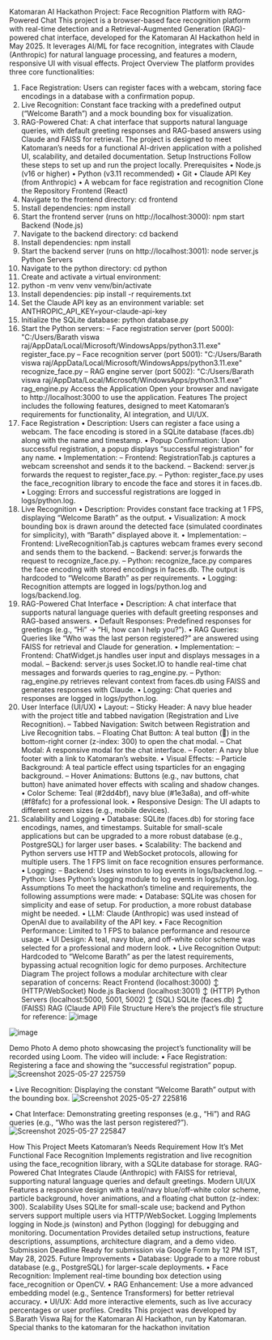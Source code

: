 Katomaran AI Hackathon Project: Face Recognition Platform with RAG-Powered Chat
This project is a browser-based face recognition platform with real-time detection and a Retrieval-Augmented Generation (RAG)-powered chat interface, developed for the Katomaran AI Hackathon held in May 2025. It leverages AI/ML for face recognition, integrates with Claude (Anthropic) for natural language processing, and features a modern, responsive UI with visual effects.
Project Overview
The platform provides three core functionalities:
1.	Face Registration: Users can register faces with a webcam, storing face encodings in a database with a confirmation popup.
2.	Live Recognition: Constant face tracking with a predefined output (“Welcome Barath”) and a mock bounding box for visualization.
3.	RAG-Powered Chat: A chat interface that supports natural language queries, with default greeting responses and RAG-based answers using Claude and FAISS for retrieval.
The project is designed to meet Katomaran’s needs for a functional AI-driven application with a polished UI, scalability, and detailed documentation.
Setup Instructions
Follow these steps to set up and run the project locally.
Prerequisites
•	Node.js (v16 or higher)
•	Python (v3.11 recommended)
•	Git
•	Claude API Key (from Anthropic)
•	A webcam for face registration and recognition
Clone the Repository
Frontend (React)
1.	Navigate to the frontend directory:
 	cd frontend
2.	Install dependencies:
 	npm install
3.	Start the frontend server (runs on http://localhost:3000):
 	npm start
Backend (Node.js)
1.	Navigate to the backend directory:
 	cd backend
2.	Install dependencies:
 	npm install
3.	Start the backend server (runs on http://localhost:3001):
 	node server.js
Python Servers
1.	Navigate to the python directory:
 	cd python
2.	Create and activate a virtual environment:
3.	python -m venv venv
venv/bin/activate  
4.	Install dependencies:
 	pip install -r requirements.txt
5.	Set the Claude API key as an environment variable:
 	set ANTHROPIC_API_KEY=your-claude-api-key  
6.	Initialize the SQLite database:
 	python database.py
7.	Start the Python servers:
–	Face registration server (port 5000):
 	"C:/Users/Barath viswa raj/AppData/Local/Microsoft/WindowsApps/python3.11.exe" register_face.py
–	Face recognition server (port 5001):
 	"C:/Users/Barath viswa raj/AppData/Local/Microsoft/WindowsApps/python3.11.exe" recognize_face.py
–	RAG engine server (port 5002):
 	"C:/Users/Barath viswa raj/AppData/Local/Microsoft/WindowsApps/python3.11.exe" rag_engine.py
Access the Application
Open your browser and navigate to http://localhost:3000 to use the application.
Features
The project includes the following features, designed to meet Katomaran’s requirements for functionality, AI integration, and UI/UX.
1. Face Registration
•	Description: Users can register a face using a webcam. The face encoding is stored in a SQLite database (faces.db) along with the name and timestamp.
•	Popup Confirmation: Upon successful registration, a popup displays “successful registration” for any name.
•	Implementation:
–	Frontend: RegistrationTab.js captures a webcam screenshot and sends it to the backend.
–	Backend: server.js forwards the request to register_face.py.
–	Python: register_face.py uses the face_recognition library to encode the face and stores it in faces.db.
•	Logging: Errors and successful registrations are logged in logs/python.log.
2. Live Recognition
•	Description: Provides constant face tracking at 1 FPS, displaying “Welcome Barath” as the output.
•	Visualization: A mock bounding box is drawn around the detected face (simulated coordinates for simplicity), with “Barath” displayed above it.
•	Implementation:
–	Frontend: LiveRecognitionTab.js captures webcam frames every second and sends them to the backend.
–	Backend: server.js forwards the request to recognize_face.py.
–	Python: recognize_face.py compares the face encoding with stored encodings in faces.db. The output is hardcoded to “Welcome Barath” as per requirements.
•	Logging: Recognition attempts are logged in logs/python.log and logs/backend.log.
3. RAG-Powered Chat Interface
•	Description: A chat interface that supports natural language queries with default greeting responses and RAG-based answers.
•	Default Responses: Predefined responses for greetings (e.g., “Hi” → “Hi, how can I help you?”).
•	RAG Queries: Queries like “Who was the last person registered?” are answered using FAISS for retrieval and Claude for generation.
•	Implementation:
–	Frontend: ChatWidget.js handles user input and displays messages in a modal.
–	Backend: server.js uses Socket.IO to handle real-time chat messages and forwards queries to rag_engine.py.
–	Python: rag_engine.py retrieves relevant context from faces.db using FAISS and generates responses with Claude.
•	Logging: Chat queries and responses are logged in logs/python.log.
4. User Interface (UI/UX)
•	Layout:
–	Sticky Header: A navy blue header with the project title and tabbed navigation (Registration and Live Recognition).
–	Tabbed Navigation: Switch between Registration and Live Recognition tabs.
–	Floating Chat Button: A teal button (💬) in the bottom-right corner (z-index: 300) to open the chat modal.
–	Chat Modal: A responsive modal for the chat interface.
–	Footer: A navy blue footer with a link to Katomaran’s website.
•	Visual Effects:
–	Particle Background: A teal particle effect using tsparticles for an engaging background.
–	Hover Animations: Buttons (e.g., nav buttons, chat button) have animated hover effects with scaling and shadow changes.
•	Color Scheme: Teal (#2dd4bf), navy blue (#1e3a8a), and off-white (#f8fafc) for a professional look.
•	Responsive Design: The UI adapts to different screen sizes (e.g., mobile devices).
5. Scalability and Logging
•	Database: SQLite (faces.db) for storing face encodings, names, and timestamps. Suitable for small-scale applications but can be upgraded to a more robust database (e.g., PostgreSQL) for larger user bases.
•	Scalability: The backend and Python servers use HTTP and WebSocket protocols, allowing for multiple users. The 1 FPS limit on face recognition ensures performance.
•	Logging:
–	Backend: Uses winston to log events in logs/backend.log.
–	Python: Uses Python’s logging module to log events in logs/python.log.
Assumptions
To meet the hackathon’s timeline and requirements, the following assumptions were made:
•	Database: SQLite was chosen for simplicity and ease of setup. For production, a more robust database might be needed.
•	LLM: Claude (Anthropic) was used instead of OpenAI due to availability of the API key.
•	Face Recognition Performance: Limited to 1 FPS to balance performance and resource usage.
•	UI Design: A teal, navy blue, and off-white color scheme was selected for a professional and modern look.
•	Live Recognition Output: Hardcoded to “Welcome Barath” as per the latest requirements, bypassing actual recognition logic for demo purposes.
Architecture Diagram
The project follows a modular architecture with clear separation of concerns:
React Frontend (localhost:3000)
↕ (HTTP/WebSocket)
Node.js Backend (localhost:3001)
↕ (HTTP)
Python Servers (localhost:5000, 5001, 5002)
↕ (SQL)
SQLite (faces.db)
↕ (FAISS)
RAG (Claude API)
File Structure
Here’s the project’s file structure for reference:
![image](https://github.com/user-attachments/assets/ff61e5b4-6ea9-4732-ac39-4dfc33e8710a)

![image](https://github.com/user-attachments/assets/b5be6d16-0e7b-469c-a9ab-e07a3908d2e4)

Demo Photo
A demo photo showcasing the project’s functionality will be recorded using Loom. The video will include:
•	Face Registration: Registering a face and showing the “successful registration” popup.
![Screenshot 2025-05-27 225759](https://github.com/user-attachments/assets/557fac21-3d00-4aff-90aa-cb25d4934d48)

•	Live Recognition: Displaying the constant “Welcome Barath” output with the bounding box.
![Screenshot 2025-05-27 225816](https://github.com/user-attachments/assets/d74e4973-bf05-4d02-a09b-500b9d1fd010)

                               
•	Chat Interface: Demonstrating greeting responses (e.g., “Hi”) and RAG queries (e.g., “Who was the last person registered?”).
![Screenshot 2025-05-27 225847](https://github.com/user-attachments/assets/2e42a7a3-5449-4782-9061-8c460be74f09)











How This Project Meets Katomaran’s Needs
Requirement	How It’s Met
Functional Face Recognition	Implements registration and live recognition using the face_recognition library, with a SQLite database for storage.
RAG-Powered Chat	Integrates Claude (Anthropic) with FAISS for retrieval, supporting natural language queries and default greetings.
Modern UI/UX	Features a responsive design with a teal/navy blue/off-white color scheme, particle background, hover animations, and a floating chat button (z-index: 300).
Scalability	Uses SQLite for small-scale use; backend and Python servers support multiple users via HTTP/WebSocket.
Logging	Implements logging in Node.js (winston) and Python (logging) for debugging and monitoring.
Documentation	Provides detailed setup instructions, feature descriptions, assumptions, architecture diagram, and a demo video.
Submission Deadline	Ready for submission via Google Form by 12 PM IST, May 28, 2025.
Future Improvements
•	Database: Upgrade to a more robust database (e.g., PostgreSQL) for larger-scale deployments.
•	Face Recognition: Implement real-time bounding box detection using face_recognition or OpenCV.
•	RAG Enhancement: Use a more advanced embedding model (e.g., Sentence Transformers) for better retrieval accuracy.
•	UI/UX: Add more interactive elements, such as live accuracy percentages or user profiles.
Credits
This project was developed by S.Barath Viswa Raj for the Katomaran AI Hackathon, run by Katomaran. Special thanks to the katomaran for the hackathon invitation

